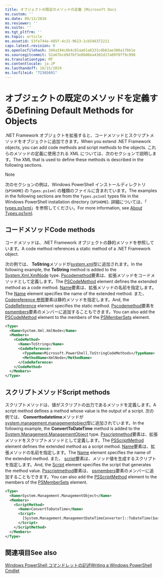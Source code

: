 ```yaml
---
title: オブジェクトの既定のメソッドの定義 |Microsoft Docs
ms.custom: ''
ms.date: 09/13/2016
ms.reviewer: ''
ms.suite: ''
ms.tgt_pltfrm: ''
ms.topic: article
ms.assetid: 53fe744a-485f-4c21-9623-1cb546372211
caps.latest.revision: 9
ms.openlocfilehash: 346a194c6b4c81aa61a6331cdb62ae380a17bb1e
ms.sourcegitcommit: 52a67bcd9d7bf3e8600ea4302d1fa8970ff9c998
ms.translationtype: MT
ms.contentlocale: ja-JP
ms.lasthandoff: 10/15/2019
ms.locfileid: "72365691"
---
```

# <a name="defining-default-methods-for-objects"></a><span data-ttu-id="9fc82-102">オブジェクトの既定のメソッドを定義する</span><span class="sxs-lookup"><span data-stu-id="9fc82-102">Defining Default Methods for Objects</span></span>

<span data-ttu-id="9fc82-103">.NET Framework オブジェクトを拡張すると、コードメソッドとスクリプトメソッドをオブジェクトに追加できます。</span><span class="sxs-lookup"><span data-stu-id="9fc82-103">When you extend .NET Framework objects, you can add code methods and script methods to the objects.</span></span>
<span data-ttu-id="9fc82-104">これらのメソッドの定義に使用される XML については、次のセクションで説明します。</span><span class="sxs-lookup"><span data-stu-id="9fc82-104">The XML that is used to define these methods is described in the following sections.</span></span>

> [!NOTE]
> <span data-ttu-id="9fc82-105">次のセクションの例は、Windows PowerShell インストールディレクトリ (`$PSHOME`) の `Types.ps1xml` の種類のファイルに含まれています。</span><span class="sxs-lookup"><span data-stu-id="9fc82-105">The examples in the following sections are from the `Types.ps1xml` types file in the Windows PowerShell installation directory (`$PSHOME`).</span></span> <span data-ttu-id="9fc82-106">詳細については、「 [types.ps1xml](/powershell/module/microsoft.powershell.core/about/about_types.ps1xml)」を参照してください。</span><span class="sxs-lookup"><span data-stu-id="9fc82-106">For more information, see [About Types.ps1xml](/powershell/module/microsoft.powershell.core/about/about_types.ps1xml).</span></span>

## <a name="code-methods"></a><span data-ttu-id="9fc82-107">コードメソッド</span><span class="sxs-lookup"><span data-stu-id="9fc82-107">Code methods</span></span>

<span data-ttu-id="9fc82-108">コードメソッドは、.NET Framework オブジェクトの静的メソッドを参照しています。</span><span class="sxs-lookup"><span data-stu-id="9fc82-108">A code method references a static method of a .NET Framework object.</span></span>

<span data-ttu-id="9fc82-109">次の例では、 **ToString**メソッドが[system.xml](/dotnet/api/System.Xml.XmlNode)型に追加されます。</span><span class="sxs-lookup"><span data-stu-id="9fc82-109">In the following example, the **ToString** method is added to the [System.Xml.XmlNode](/dotnet/api/System.Xml.XmlNode) type.</span></span> <span data-ttu-id="9fc82-110">[Pscodemethod](/dotnet/api/system.management.automation.pscodemethod)要素は、拡張メソッドをコードメソッドとして定義します。</span><span class="sxs-lookup"><span data-stu-id="9fc82-110">The [PSCodeMethod](/dotnet/api/system.management.automation.pscodemethod) element defines the extended method as a code method.</span></span> <span data-ttu-id="9fc82-111">[Name](/dotnet/api/system.management.automation.psmemberinfo.name?view=pscore-6.2.0#System_Management_Automation_PSMemberInfo_Name)要素は、拡張メソッドの名前を指定します。</span><span class="sxs-lookup"><span data-stu-id="9fc82-111">The [Name](/dotnet/api/system.management.automation.psmemberinfo.name?view=pscore-6.2.0#System_Management_Automation_PSMemberInfo_Name) element specifies the name of the extended method.</span></span> <span data-ttu-id="9fc82-112">また、 [Codereference 参照](/dotnet/api/system.management.automation.pscodemethod.codereference?view=pscore-6.2.0#System_Management_Automation_PSCodeMethod_CodeReference)要素は静的メソッドを指定します。</span><span class="sxs-lookup"><span data-stu-id="9fc82-112">And, the [CodeReference](/dotnet/api/system.management.automation.pscodemethod.codereference?view=pscore-6.2.0#System_Management_Automation_PSCodeMethod_CodeReference) element specifies the static method.</span></span> <span data-ttu-id="9fc82-113">[Pscodemethod](/dotnet/api/system.management.automation.pscodemethod)要素を[psmembers](/dotnet/api/system.management.automation.psmemberset?view=pscore-6.2.0)要素のメンバーに追加することもできます。</span><span class="sxs-lookup"><span data-stu-id="9fc82-113">You can also add the [PSCodeMethod](/dotnet/api/system.management.automation.pscodemethod) element to the members of the [PSMemberSets](/dotnet/api/system.management.automation.psmemberset?view=pscore-6.2.0) element.</span></span>

```xml
<Type>
  <Name>System.Xml.XmlNode</Name>
  <Members>
    <CodeMethod>
      <Name>ToString</Name>
      <CodeReference>
        <TypeName>Microsoft.PowerShell.ToStringCodeMethods</TypeName>
        <MethodName>XmlNode</MethodName>
      </CodeReference>
    </CodeMethod>
  </Members>
</Type>
```

## <a name="script-methods"></a><span data-ttu-id="9fc82-114">スクリプトメソッド</span><span class="sxs-lookup"><span data-stu-id="9fc82-114">Script methods</span></span>

<span data-ttu-id="9fc82-115">スクリプトメソッドは、値がスクリプトの出力であるメソッドを定義します。</span><span class="sxs-lookup"><span data-stu-id="9fc82-115">A script method defines a method whose value is the output of a script.</span></span> <span data-ttu-id="9fc82-116">次の例では、 **Converttodatetime**メソッドが[system.management.managementobject](/dotnet/api/System.Management.ManagementObject)型に追加されています。</span><span class="sxs-lookup"><span data-stu-id="9fc82-116">In the following example, the **ConvertToDateTime** method is added to the [System.Management.ManagementObject](/dotnet/api/System.Management.ManagementObject) type.</span></span> <span data-ttu-id="9fc82-117">[Psscriptmethod](/dotnet/api/system.management.automation.psscriptmethod?view=pscore-6.2.0)要素は、拡張メソッドをスクリプトメソッドとして定義します。</span><span class="sxs-lookup"><span data-stu-id="9fc82-117">The [PSScriptMethod](/dotnet/api/system.management.automation.psscriptmethod?view=pscore-6.2.0) element defines the extended method as a script method.</span></span> <span data-ttu-id="9fc82-118">[Name](/dotnet/api/system.management.automation.psmemberinfo.name?view=pscore-6.2.0#System_Management_Automation_PSMemberInfo_Name)要素は、拡張メソッドの名前を指定します。</span><span class="sxs-lookup"><span data-stu-id="9fc82-118">The [Name](/dotnet/api/system.management.automation.psmemberinfo.name?view=pscore-6.2.0#System_Management_Automation_PSMemberInfo_Name) element specifies the name of the extended method.</span></span> <span data-ttu-id="9fc82-119">また、 [script](/dotnet/api/system.management.automation.psscriptmethod.script?view=pscore-6.2.0#System_Management_Automation_PSScriptMethod_Script)要素は、メソッド値を生成するスクリプトを指定します。</span><span class="sxs-lookup"><span data-stu-id="9fc82-119">And, the [Script](/dotnet/api/system.management.automation.psscriptmethod.script?view=pscore-6.2.0#System_Management_Automation_PSScriptMethod_Script) element specifies the script that generates the method value.</span></span> <span data-ttu-id="9fc82-120">[Psscriptmethod](/dotnet/api/system.management.automation.psscriptmethod?view=pscore-6.2.0)要素は、 [psmembers](/dotnet/api/system.management.automation.psmemberset?view=pscore-6.2.0)要素のメンバーに追加することもできます。</span><span class="sxs-lookup"><span data-stu-id="9fc82-120">You can also add the [PSScriptMethod](/dotnet/api/system.management.automation.psscriptmethod?view=pscore-6.2.0) element to the members of the [PSMemberSets](/dotnet/api/system.management.automation.psmemberset?view=pscore-6.2.0) element.</span></span>

```xml
<Type>
  <Name>System.Management.ManagementObject</Name>
  <Members>
    <ScriptMethod>
      <Name>ConvertToDateTime</Name>
      <Script>
        [System.Management.ManagementDateTimeConverter]::ToDateTime($args[0])
      </Script>
    </ScriptMethod>
  </Members>
</Type>
```

## <a name="see-also"></a><span data-ttu-id="9fc82-121">関連項目</span><span class="sxs-lookup"><span data-stu-id="9fc82-121">See also</span></span>

[<span data-ttu-id="9fc82-122">Windows PowerShell コマンドレットの記述</span><span class="sxs-lookup"><span data-stu-id="9fc82-122">Writing a Windows PowerShell Cmdlet</span></span>](./writing-a-windows-powershell-cmdlet.md)
